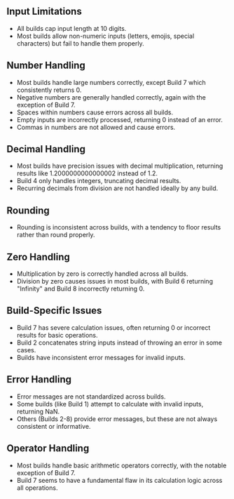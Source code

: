 ## Input Limitations

- All builds cap input length at 10 digits.
- Most builds allow non-numeric inputs (letters, emojis, special characters) but fail to handle them properly.

## Number Handling

- Most builds handle large numbers correctly, except Build 7 which consistently returns 0.
- Negative numbers are generally handled correctly, again with the exception of Build 7.
- Spaces within numbers cause errors across all builds.
- Empty inputs are incorrectly processed, returning 0 instead of an error.
- Commas in numbers are not allowed and cause errors.

## Decimal Handling

- Most builds have precision issues with decimal multiplication, returning results like 1.2000000000000002 instead of 1.2.
- Build 4 only handles integers, truncating decimal results.
- Recurring decimals from division are not handled ideally by any build.

## Rounding

- Rounding is inconsistent across builds, with a tendency to floor results rather than round properly.

## Zero Handling

- Multiplication by zero is correctly handled across all builds.
- Division by zero causes issues in most builds, with Build 6 returning "Infinity" and Build 8 incorrectly returning 0.

## Build-Specific Issues

- Build 7 has severe calculation issues, often returning 0 or incorrect results for basic operations.
- Build 2 concatenates string inputs instead of throwing an error in some cases.
- Builds have inconsistent error messages for invalid inputs.

## Error Handling

- Error messages are not standardized across builds.
- Some builds (like Build 1) attempt to calculate with invalid inputs, returning NaN.
- Others (Builds 2-8) provide error messages, but these are not always consistent or informative.

## Operator Handling

- Most builds handle basic arithmetic operators correctly, with the notable exception of Build 7.
- Build 7 seems to have a fundamental flaw in its calculation logic across all operations.